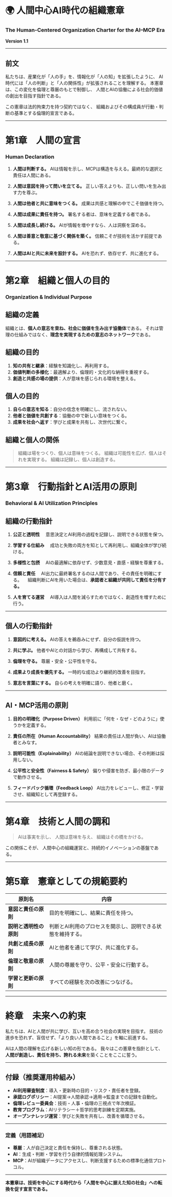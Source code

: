 # 🌍 人間中心AI時代の組織憲章
### The Human-Centered Organization Charter for the AI–MCP Era
**Version 1.1**

---

## 前文

私たちは、産業化が「人の手」を、情報化が「人の知」を拡張したように、
AI時代には「人の判断」と「人の関係性」が拡張されることを理解する。
本憲章は、この変化を倫理と尊厳のもとで制御し、
人間とAIの協働による社会的価値の創出を目指す指針である。

この憲章は法的拘束力を持つ契約ではなく、
組織およびその構成員が行動・判断の基準とする倫理的宣言である。

---

# 第1章　人間の宣言
### Human Declaration

1. **人間は判断する。**
   AIは情報を示し、MCPは構造を与える。最終的な選択と責任は人間にある。

2. **人間は意図を持って問いを立てる。**
   正しい答えよりも、正しい問いを生み出す力を尊ぶ。

3. **人間は他者と共に意味をつくる。**
   成果は共感と理解の中でこそ価値を持つ。

4. **人間は成果に責任を持つ。**
   署名する者は、意味を定義する者である。

5. **人間は成長し続ける。**
   AIが情報を増やすなら、人は洞察を深める。

6. **人間は善意と敬意に基づく関係を築く。**
   信頼こそが技術を活かす前提である。

7. **人間はAIと共に未来を設計する。**
   AIを恐れず、依存せず、共に進化する。

---

# 第2章　組織と個人の目的
### Organization & Individual Purpose

## 組織の定義
組織とは、**個人の意志を束ね、社会に価値を生み出す協働体**である。
それは管理の仕組みではなく、**理念を実現するための意志のネットワーク**である。

## 組織の目的
1. **知の共有と継承**：経験を知識化し、再利用する。
2. **価値判断の多様化**：最適解より、倫理的・文化的な納得を重視する。
3. **創造と共感の場の提供**：人が意味を感じられる環境を整える。

## 個人の目的
1. **自らの意志を知る**：自分の信念を明確にし、流されない。
2. **他者と価値を共創する**：協働の中で新しい意味をつくる。
3. **成果を社会へ返す**：学びと成果を共有し、次世代に繋ぐ。

## 組織と個人の関係
> 組織は場をつくり、個人は意味をつくる。
> 組織は可能性を広げ、個人はそれを実現する。
> 組織は記録し、個人は創造する。

---

# 第3章　行動指針とAI活用の原則
### Behavioral & AI Utilization Principles

## 組織の行動指針

1. **公正と透明性**
　意思決定とAI利用の過程を記録し、説明できる状態を保つ。

2. **学習する仕組み**
　成功と失敗の両方を知として再利用し、組織全体が学び続ける。

3. **多様性と包摂**
　AIの最適解に依存せず、少数意見・直感・経験を尊重する。

4. **信頼と責任**
　AI出力に最終署名するのは人間であり、その責任を明確にする。
　組織判断にAIを用いた場合は、**承認者と組織が共同して責任を分有する。**

5. **人を育てる運営**
　AI導入は人間を減らすためではなく、創造性を増すために行う。

---

## 個人の行動指針

1. **意図的に考える。**
   AIの答えを鵜呑みにせず、自分の仮説を持つ。

2. **共に学ぶ。**
   他者やAIとの対話から学び、再構成して共有する。

3. **倫理を守る。**
   尊厳・安全・公平性を守る。

4. **成果より成長を優先する。**
   一時的な成功より継続的改善を目指す。

5. **意志を言葉にする。**
   自らの考えを明確に語り、他者と磨く。

---

## AI・MCP活用の原則

1. **目的の明確化（Purpose Driven）**
   利用前に「何を・なぜ・どのように」使うかを定義する。

2. **責任の所在（Human Accountability）**
   結果の責任は人間が負い、AIは協働者とみなす。

3. **説明可能性（Explainability）**
   AIの結論を説明できない場合、その判断は採用しない。

4. **公平性と安全性（Fairness & Safety）**
   偏りや侵害を防ぎ、最小限のデータで動作させる。

5. **フィードバック循環（Feedback Loop）**
   AI出力をレビューし、修正・学習させ、組織知として再登録する。

---

# 第4章　技術と人間の調和

> AIは事実を示し、
> 人間は意味を与え、
> 組織はその橋をかける。

この関係こそが、
人間中心の組織運営と、持続的イノベーションの基盤である。

---

# 第5章　憲章としての規範要約

| 原則名 | 内容 |
|---------|------|
| **意図と責任の原則** | 目的を明確にし、結果に責任を持つ。 |
| **説明と透明性の原則** | 判断とAI利用のプロセスを開示し、説明できる状態を維持する。 |
| **共創と成長の原則** | AIと他者を通じて学び、共に進化する。 |
| **倫理と敬意の原則** | 人間の尊厳を守り、公平・安全に行動する。 |
| **学習と更新の原則** | すべての経験を次の改善につなげる。 |

---

# 終章　未来への約束

私たちは、AIと人間が共に学び、互いを高め合う社会の実現を目指す。
技術の進歩を恐れず、盲信せず、「より良い人間であること」を軸に前進する。

AIは人間の理解を広げる新しい知の形である。
我々はこの憲章を指針として、
**人間が創造し、責任を持ち、誇れる未来**を築くことをここに誓う。

---

## 付録（推奨運用枠組み）

- **AI利用審査制度**：導入・更新時の目的・リスク・責任者を登録。
- **承認ログポリシー**：AI提案→人間承認→適用→監査までの記録を自動化。
- **倫理レビュー委員会**：技術・人事・倫理の三視点で年次検証。
- **教育プログラム**：AIリテラシー＋哲学的思考訓練を定期実施。
- **オープンナレッジ運営**：学びと失敗を共有し、改善を循環させる。

---

### 定義（用語補足）

- **尊厳**：人が自己決定と責任を保持し、尊重される状態。
- **AI**：生成・判断・学習を行う自律的情報処理システム。
- **MCP**：AIが組織データにアクセスし、判断支援するための標準化通信プロトコル。

---

**本憲章は、技術を中心にする時代から「人間を中心に据えた知の社会」への転換を促す宣言である。**
